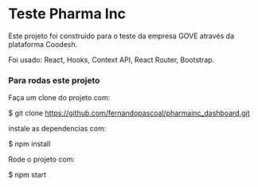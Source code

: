 # Teste Pharma Inc #

Este projeto foi construido para o teste da empresa GOVE através da plataforma Coodesh.

Foi usado: React, Hooks, Context API, React Router, Bootstrap.

### Para rodas este projeto ###

Faça um clone do projeto com:

$ git clone https://github.com/fernandopascoal/pharmainc_dashboard.git

instale as dependencias com:

$ npm install

Rode o projeto com:

$ npm start